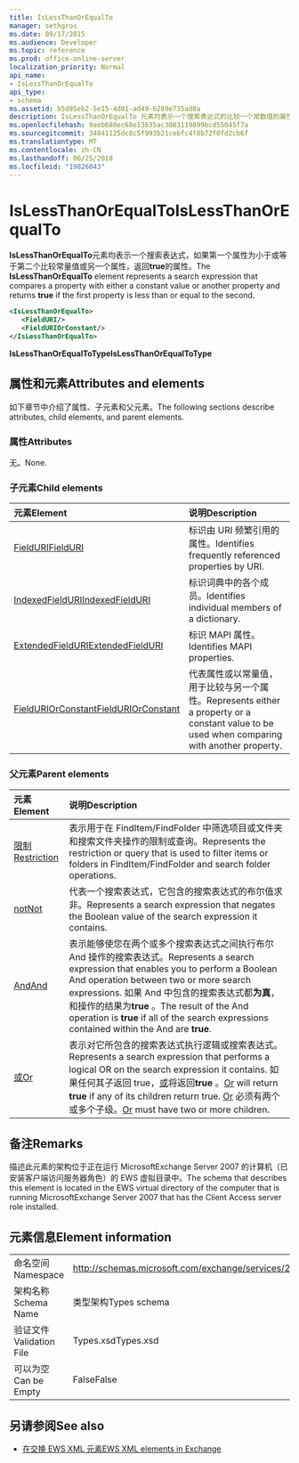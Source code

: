 ```yaml
---
title: IsLessThanOrEqualTo
manager: sethgros
ms.date: 09/17/2015
ms.audience: Developer
ms.topic: reference
ms.prod: office-online-server
localization_priority: Normal
api_name:
- IsLessThanOrEqualTo
api_type:
- schema
ms.assetid: b5d85eb2-5e15-4d01-ad49-6289e735ad8a
description: IsLessThanOrEqualTo 元素均表示一个搜索表达式的比较一个常数值的属性或另一个属性，并返回 true 的第一个属性是否小于或等于第二个。
ms.openlocfilehash: 9aeb688ec68e13635ac3083119899bcd55045f7a
ms.sourcegitcommit: 34041125dc8c5f993b21cebfc4f8b72f0fd2cb6f
ms.translationtype: MT
ms.contentlocale: zh-CN
ms.lasthandoff: 06/25/2018
ms.locfileid: "19826043"
---
```

# <a name="islessthanorequalto"></a><span data-ttu-id="e2f1a-103">IsLessThanOrEqualTo</span><span class="sxs-lookup"><span data-stu-id="e2f1a-103">IsLessThanOrEqualTo</span></span>

<span data-ttu-id="e2f1a-104">**IsLessThanOrEqualTo**元素均表示一个搜索表达式，如果第一个属性为小于或等于第二个比较常量值或另一个属性，返回**true**的属性。</span><span class="sxs-lookup"><span data-stu-id="e2f1a-104">The **IsLessThanOrEqualTo** element represents a search expression that compares a property with either a constant value or another property and returns **true** if the first property is less than or equal to the second.</span></span> 
  
```xml
<IsLessThanOrEqualTo>
   <FieldURI/>
   <FieldURIOrConstant/>
</IsLessThanOrEqualTo>
```

 <span data-ttu-id="e2f1a-105">**IsLessThanOrEqualToType**</span><span class="sxs-lookup"><span data-stu-id="e2f1a-105">**IsLessThanOrEqualToType**</span></span>
## <a name="attributes-and-elements"></a><span data-ttu-id="e2f1a-106">属性和元素</span><span class="sxs-lookup"><span data-stu-id="e2f1a-106">Attributes and elements</span></span>

<span data-ttu-id="e2f1a-107">如下章节中介绍了属性、子元素和父元素。</span><span class="sxs-lookup"><span data-stu-id="e2f1a-107">The following sections describe attributes, child elements, and parent elements.</span></span>
  
### <a name="attributes"></a><span data-ttu-id="e2f1a-108">属性</span><span class="sxs-lookup"><span data-stu-id="e2f1a-108">Attributes</span></span>

<span data-ttu-id="e2f1a-109">无。</span><span class="sxs-lookup"><span data-stu-id="e2f1a-109">None.</span></span>
  
### <a name="child-elements"></a><span data-ttu-id="e2f1a-110">子元素</span><span class="sxs-lookup"><span data-stu-id="e2f1a-110">Child elements</span></span>

|<span data-ttu-id="e2f1a-111">**元素**</span><span class="sxs-lookup"><span data-stu-id="e2f1a-111">**Element**</span></span>|<span data-ttu-id="e2f1a-112">**说明**</span><span class="sxs-lookup"><span data-stu-id="e2f1a-112">**Description**</span></span>|
|:-----|:-----|
|[<span data-ttu-id="e2f1a-113">FieldURI</span><span class="sxs-lookup"><span data-stu-id="e2f1a-113">FieldURI</span></span>](fielduri.md) <br/> |<span data-ttu-id="e2f1a-114">标识由 URI 频繁引用的属性。</span><span class="sxs-lookup"><span data-stu-id="e2f1a-114">Identifies frequently referenced properties by URI.</span></span>  <br/> |
|[<span data-ttu-id="e2f1a-115">IndexedFieldURI</span><span class="sxs-lookup"><span data-stu-id="e2f1a-115">IndexedFieldURI</span></span>](indexedfielduri.md) <br/> |<span data-ttu-id="e2f1a-116">标识词典中的各个成员。</span><span class="sxs-lookup"><span data-stu-id="e2f1a-116">Identifies individual members of a dictionary.</span></span>  <br/> |
|[<span data-ttu-id="e2f1a-117">ExtendedFieldURI</span><span class="sxs-lookup"><span data-stu-id="e2f1a-117">ExtendedFieldURI</span></span>](extendedfielduri.md) <br/> |<span data-ttu-id="e2f1a-118">标识 MAPI 属性。</span><span class="sxs-lookup"><span data-stu-id="e2f1a-118">Identifies MAPI properties.</span></span>  <br/> |
|[<span data-ttu-id="e2f1a-119">FieldURIOrConstant</span><span class="sxs-lookup"><span data-stu-id="e2f1a-119">FieldURIOrConstant</span></span>](fielduriorconstant.md) <br/> |<span data-ttu-id="e2f1a-120">代表属性或以常量值，用于比较与另一个属性。</span><span class="sxs-lookup"><span data-stu-id="e2f1a-120">Represents either a property or a constant value to be used when comparing with another property.</span></span>  <br/> |
   
### <a name="parent-elements"></a><span data-ttu-id="e2f1a-121">父元素</span><span class="sxs-lookup"><span data-stu-id="e2f1a-121">Parent elements</span></span>

|<span data-ttu-id="e2f1a-122">**元素**</span><span class="sxs-lookup"><span data-stu-id="e2f1a-122">**Element**</span></span>|<span data-ttu-id="e2f1a-123">**说明**</span><span class="sxs-lookup"><span data-stu-id="e2f1a-123">**Description**</span></span>|
|:-----|:-----|
|[<span data-ttu-id="e2f1a-124">限制</span><span class="sxs-lookup"><span data-stu-id="e2f1a-124">Restriction</span></span>](restriction.md) <br/> |<span data-ttu-id="e2f1a-125">表示用于在 FindItem/FindFolder 中筛选项目或文件夹和搜索文件夹操作的限制或查询。</span><span class="sxs-lookup"><span data-stu-id="e2f1a-125">Represents the restriction or query that is used to filter items or folders in FindItem/FindFolder and search folder operations.</span></span>  <br/> |
|[<span data-ttu-id="e2f1a-126">not</span><span class="sxs-lookup"><span data-stu-id="e2f1a-126">Not</span></span>](not.md) <br/> |<span data-ttu-id="e2f1a-127">代表一个搜索表达式，它包含的搜索表达式的布尔值求非。</span><span class="sxs-lookup"><span data-stu-id="e2f1a-127">Represents a search expression that negates the Boolean value of the search expression it contains.</span></span>  <br/> |
|[<span data-ttu-id="e2f1a-128">And</span><span class="sxs-lookup"><span data-stu-id="e2f1a-128">And</span></span>](and.md) <br/> |<span data-ttu-id="e2f1a-129">表示能够使您在两个或多个搜索表达式之间执行布尔 And 操作的搜索表达式。</span><span class="sxs-lookup"><span data-stu-id="e2f1a-129">Represents a search expression that enables you to perform a Boolean And operation between two or more search expressions.</span></span> <span data-ttu-id="e2f1a-130">如果 And 中包含的搜索表达式都**为真**，和操作的结果为**true** 。</span><span class="sxs-lookup"><span data-stu-id="e2f1a-130">The result of the And operation is **true** if all of the search expressions contained within the And are **true**.</span></span>  <br/> |
|[<span data-ttu-id="e2f1a-131">或</span><span class="sxs-lookup"><span data-stu-id="e2f1a-131">Or</span></span>](or.md) <br/> |<span data-ttu-id="e2f1a-132">表示对它所包含的搜索表达式执行逻辑或搜索表达式。</span><span class="sxs-lookup"><span data-stu-id="e2f1a-132">Represents a search expression that performs a logical OR on the search expression it contains.</span></span> <span data-ttu-id="e2f1a-133">如果任何其子返回 true，[或](or.md)将返回**true** 。</span><span class="sxs-lookup"><span data-stu-id="e2f1a-133">[Or](or.md) will return **true** if any of its children return true.</span></span> <span data-ttu-id="e2f1a-134">[Or](or.md) 必须有两个或多个子级。</span><span class="sxs-lookup"><span data-stu-id="e2f1a-134">[Or](or.md) must have two or more children.</span></span>  <br/> |
   
## <a name="remarks"></a><span data-ttu-id="e2f1a-135">备注</span><span class="sxs-lookup"><span data-stu-id="e2f1a-135">Remarks</span></span>

<span data-ttu-id="e2f1a-136">描述此元素的架构位于正在运行 MicrosoftExchange Server 2007 的计算机（已安装客户端访问服务器角色）的 EWS 虚拟目录中。</span><span class="sxs-lookup"><span data-stu-id="e2f1a-136">The schema that describes this element is located in the EWS virtual directory of the computer that is running MicrosoftExchange Server 2007 that has the Client Access server role installed.</span></span>
  
## <a name="element-information"></a><span data-ttu-id="e2f1a-137">元素信息</span><span class="sxs-lookup"><span data-stu-id="e2f1a-137">Element information</span></span>

|||
|:-----|:-----|
|<span data-ttu-id="e2f1a-138">命名空间</span><span class="sxs-lookup"><span data-stu-id="e2f1a-138">Namespace</span></span>  <br/> |http://schemas.microsoft.com/exchange/services/2006/types  <br/> |
|<span data-ttu-id="e2f1a-139">架构名称</span><span class="sxs-lookup"><span data-stu-id="e2f1a-139">Schema Name</span></span>  <br/> |<span data-ttu-id="e2f1a-140">类型架构</span><span class="sxs-lookup"><span data-stu-id="e2f1a-140">Types schema</span></span>  <br/> |
|<span data-ttu-id="e2f1a-141">验证文件</span><span class="sxs-lookup"><span data-stu-id="e2f1a-141">Validation File</span></span>  <br/> |<span data-ttu-id="e2f1a-142">Types.xsd</span><span class="sxs-lookup"><span data-stu-id="e2f1a-142">Types.xsd</span></span>  <br/> |
|<span data-ttu-id="e2f1a-143">可以为空</span><span class="sxs-lookup"><span data-stu-id="e2f1a-143">Can be Empty</span></span>  <br/> |<span data-ttu-id="e2f1a-144">False</span><span class="sxs-lookup"><span data-stu-id="e2f1a-144">False</span></span>  <br/> |
   
## <a name="see-also"></a><span data-ttu-id="e2f1a-145">另请参阅</span><span class="sxs-lookup"><span data-stu-id="e2f1a-145">See also</span></span>



- [<span data-ttu-id="e2f1a-146">在交换 EWS XML 元素</span><span class="sxs-lookup"><span data-stu-id="e2f1a-146">EWS XML elements in Exchange</span></span>](ews-xml-elements-in-exchange.md)

